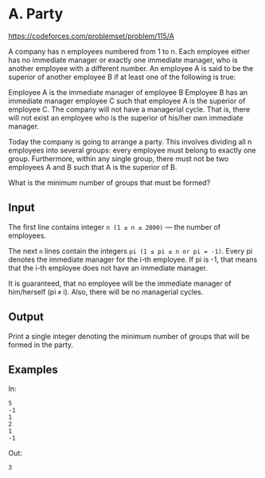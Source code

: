 # A. Party

https://codeforces.com/problemset/problem/115/A

A company has n employees numbered from 1 to n. Each employee either has no immediate manager or exactly one immediate manager, who is another employee with a different number. An employee A is said to be the superior of another employee B if at least one of the following is true:

Employee A is the immediate manager of employee B
Employee B has an immediate manager employee C such that employee A is the superior of employee C.
The company will not have a managerial cycle. That is, there will not exist an employee who is the superior of his/her own immediate manager.

Today the company is going to arrange a party. This involves dividing all n employees into several groups: every employee must belong to exactly one group. Furthermore, within any single group, there must not be two employees A and B such that A is the superior of B.

What is the minimum number of groups that must be formed?

## Input
The first line contains integer `n (1 ≤ n ≤ 2000)` — the number of employees.

The next `n` lines contain the integers `pi (1 ≤ pi ≤ n or pi = -1)`. Every pi denotes the immediate manager for the i-th employee. If pi is -1, that means that the i-th employee does not have an immediate manager.

It is guaranteed, that no employee will be the immediate manager of him/herself (pi ≠ i). Also, there will be no managerial cycles.

## Output
Print a single integer denoting the minimum number of groups that will be formed in the party.

## Examples

In:
```
5
-1
1
2
1
-1
```

Out:
```
3
```
